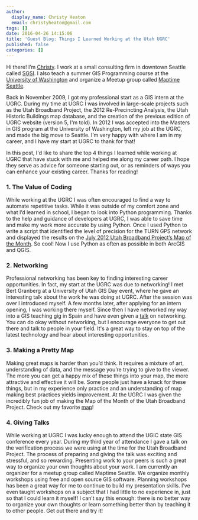 ```yaml
---
author:
  display_name: Christy Heaton
  email: christyheaton@gmail.com
tags: []
date: 2016-04-26 14:15:06
title: 'Guest Blog: Things I Learned Working at the Utah UGRC'
published: false
categories: []
---
```


Hi there! I’m [Christy](https://christyheaton.github.io/). I work at a small consulting firm in downtown Seattle called [SGSI](https://web.archive.org/web/20160513113658/http://sgsi.com:80/). I also teach a summer GIS Programming course at the [University of Washington](https://geography.washington.edu/) and organize a Meetup group called [Maptime Seattle](https://web.archive.org/web/20160719182617/http://www.meetup.com:80/MaptimeSEA/).

Back in November 2009, I got my professional start as a GIS intern at the UGRC. During my time at UGRC I was involved in large-scale projects such as the Utah Broadband Project, the 2012 Re-Precincting Analysis, the Utah Historic Buildings map database, and the creation of the previous edition of UGRC website (version 5, I'm told). In 2012 I was accepted into the Masters in GIS program at the University of Washington, left my job at the UGRC,  and made the big move to Seattle. I’m very happy with where I am in my career, and I have my start at UGRC to thank for that!

In this post, I'd like to share the top 4 things I learned while working at UGRC that have stuck with me and helped me along my career path. I hope they serve as advice for someone starting out, or as reminders of ways you can enhance your existing career. Thanks for reading!

### **1. The Value of Coding**

While working at the UGRC I was often encouraged to find a way to automate repetitive tasks. While it was outside of my comfort zone and what I’d learned in school, I began to look into Python programming. Thanks to the help and guidance of developers at UGRC, I was able to save time and make my work more accurate by using Python. Once I used Python to write a script that identified the level of precision for the TURN GPS network and displayed the results on the [July 2012 Utah Broadband Project’s Map of the Month](https://web.archive.org/web/20160502051948/http://broadband.utah.gov:80/2012/07/25/july-2012-map-of-the-month-the-utah-reference-network-turn/). So cool! Now I use Python as often as possible in both ArcGIS and QGIS.

### **2. Networking**

Professional networking has been key to finding interesting career opportunities. In fact, my start at the UGRC was due to networking! I met Bert Granberg at a University of Utah GIS Day event, where he gave an interesting talk about the work he was doing at UGRC. After the session was over I introduced myself. A few months later, after applying for an intern opening, I was working there myself. Since then I have networked my way into a GIS teaching gig in Spain and have even given a [talk](https://www.youtube.com/watch?v=z-q4znBqokw) on networking. You can do okay without networking, but I encourage everyone to get out there and talk to people in your field. It's a great way to stay on top of the latest technology and hear about interesting opportunities.

### **3. Making a Pretty Map**

Making great maps is harder than you’d think. It requires a mixture of art, understanding of data, and the message you’re trying to give to the viewer. The more you can get a happy mix of these things into your map, the more attractive and effective it will be. Some people just have a knack for these things, but in my experience only practice and an understanding of map making best practices yields improvement. At the UGRC I was given the incredibly fun job of making the Map of the Month of the Utah Broadband Project. Check out my favorite [map](https://web.archive.org/web/20160502051401/http://broadband.utah.gov:80/2012/06/21/june-2012-map-of-the-month-national-parks/)!

### **4. Giving Talks**

While working at UGRC I was lucky enough to attend the UGIC state GIS conference every year. During my third year of attendance I gave a talk on the verification process we were using at the time for the Utah Broadband Project. The process of preparing and giving the talk was exciting and stressful, and so rewarding. Presenting work to your peers is such a great way to organize your own thoughts about your work. I am currently an organizer for a meetup group called Maptime Seattle. We organize monthly workshops using free and open source GIS software. Planning workshops has been a great way for me to continue to build my presentation skills. I’ve even taught workshops on a subject that I had little to no experience in, just so that I could learn it myself! I can’t say this enough: there is no better way to organize your own thoughts or learn something better than by teaching it to other people. Get out there and try it!
